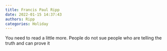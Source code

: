 ```yaml
---
title: Francis Paul Ripp
date: 2022-01-15 14:37:43
authors: Ripp
categories: Holiday
---
```


 You need to read a little more. People do not sue people who are telling the truth and can prove it